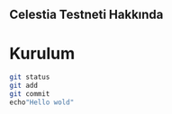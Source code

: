 ## Celestia Testneti Hakkında

# Kurulum

```sh
git status
git add
git commit
echo"Hello wold"
```

<p>
 
<h3 style="text-align: center>What is Lorem Ipsum?</h3>

Lorem Ipsum is simply dummy text of the printing and typesetting industry. Lorem Ipsum has been the industry's standard dummy text ever since the 1500s, when an unknown printer took a galley of type and scrambled it to make a type specimen book. It has survived not only five centuries, but also the leap into electronic typesetting, remaining essentially unchanged. It was popularised in the 1960s with the release of Letraset sheets containing Lorem Ipsum passages, and more recently with desktop publishing software like Aldus PageMaker including versions of Lorem Ipsum.
 
 </p>
